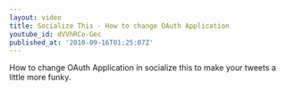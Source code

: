 ```yaml
---
layout: video
title: Socialize This - How to change OAuth Application
youtube_id: dVVhRCo-Gec
published_at: '2010-09-16T01:25:07Z'
---
```

How to change OAuth Application in socialize this to make your tweets a little more funky.